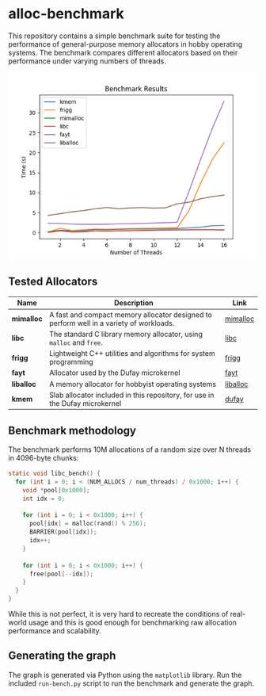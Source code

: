 # alloc-benchmark
This repository contains a simple benchmark suite for testing the performance of general-purpose memory allocators in hobby operating systems. 
The benchmark compares different allocators based on their performance under varying numbers of threads.

![graph](bench.png)

## Tested Allocators

| Name         | Description                                                                             | Link                                              |
|--------------|-----------------------------------------------------------------------------------------|---------------------------------------------------|
| **mimalloc** | A fast and compact memory allocator designed to perform well in a variety of workloads. | [mimalloc](https://github.com/microsoft/mimalloc) |
| **libc**     | The standard C library memory allocator, using `malloc` and `free`.                     | [libc](https://www.gnu.org/software/libc/)        |
| **frigg**    | Lightweight C++ utilities and algorithms for system programming                         | [frigg](https://github.com/managarm/frigg)        |
| **fayt**     | Allocator used by the Dufay microkernel                                                 | [fayt](https://github.com/ethan4984/fayt)         |
| **liballoc** | A memory allocator for hobbyist operating systems                                       | [liballoc](https://github.com/blanham/liballoc)   |
| **kmem**     | Slab allocator included in this repository, for use in the Dufay microkernel            | [dufay](https://github.com/ethan4984/dufay)       |


## Benchmark methodology
The benchmark performs 10M allocations of a random size over N threads in 4096-byte chunks:

```c
static void libc_bench() {
  for (int i = 0; i < (NUM_ALLOCS / num_threads) / 0x1000; i++) {
    void *pool[0x1000];
    int idx = 0;

    for (int i = 0; i < 0x1000; i++) {
      pool[idx] = malloc(rand() % 256);
      BARRIER(pool[idx]);
      idx++;
    }

    for (int i = 0; i < 0x1000; i++) {
      free(pool[--idx]);
    }
  }
}
```

While this is not perfect, it is very hard to recreate the conditions of real-world usage and this is good enough for benchmarking raw allocation performance and scalability.


## Generating the graph
The graph is generated via Python using the `matplotlib` library.
Run the included `run-bench.py` script to run the benchmark and generate the graph.
